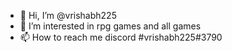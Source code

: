 - 👋 Hi, I’m @vrishabh225
- 👀 I’m interested in rpg games and all games
- 📫 How to reach me discord #vrishabh225#3790

<!---
vrishabh225/vrishabh225 is a ✨ special ✨ repository because its `README.md` (this file) appears on your GitHub profile.
You can click the Preview link to take a look at your changes.
--->

